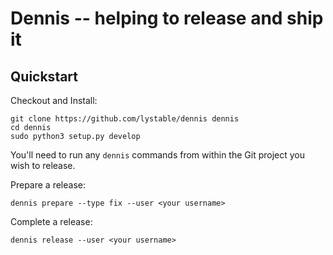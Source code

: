 # Dennis -- helping to release and ship it

## Quickstart

Checkout and Install:

```
git clone https://github.com/lystable/dennis dennis
cd dennis
sudo python3 setup.py develop
```

You'll need to run any `dennis` commands from within the Git project you wish to release.

Prepare a release:

```
dennis prepare --type fix --user <your username>
```

Complete a release:

```
dennis release --user <your username>
```
